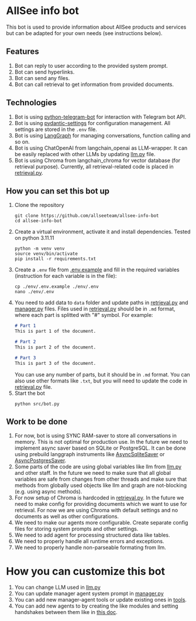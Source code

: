 # AllSee info bot

This bot is used to provide information about AllSee products and services but can be adapted for your own needs (see instructions below).

## Features
1. Bot can reply to user according to the provided system prompt.
2. Bot can send hyperlinks.
3. Bot can send any files.
4. Bot can call retrieval to get information from provided documents.

## Technologies
1. Bot is using [python-telegram-bot](https://python-telegram-bot.org/) for interaction with Telegram bot API. 
2. Bot is using [pydantic-settings](https://docs.pydantic.dev/latest/concepts/pydantic_settings/) for configuration management. All settings are stored in the `.env` file.
3. Bot is using [LangGraph](https://langchain-ai.github.io/langgraph/) for managing conversations, function calling and so on.
4. Bot is using ChatOpenAI from langchain_openai as LLM-wrapper. It can be easily replaced with other LLMs by updating [llm.py](src/agentic/llm.py) file.
5. Bot is using Chroma from langchain_chroma for vector database (for retrieval purpose). Currently, all retrieval-related code is placed in [retrieval.py](src/agentic/agents/manager/tools/retrieval.py).

## How you can set this bot up
1. Clone the repository
    ```shell
    git clone https://github.com/allseeteam/allsee-info-bot
    cd allsee-info-bot
    ```
2. Create a virtual environment, activate it and install dependencies. Tested on python 3.11.11
    ```shell
    python -m venv venv
    source venv/bin/activate
    pip install -r requirements.txt
    ```
3. Create a `.env` file from [.env.example](env/.env.example) and fill in the required variables (instruction for each variable is in the file):
    ```shell
    cp ./env/.env.example ./env/.env
    nano ./env/.env
    ```
4. You need to add data to `data` folder and update paths in [retrieval.py](src/agentic/agents/manager/tools/retrieval.py) and [manager.py](src/agentic/agents/manager/manager.py) files. Files used in [retrieval.py](src/agentic/agents/manager/tools/retrieval.py) should be in `.md` format, where each part is splitted with "#" symbol. For example:
    ```markdown
    # Part 1
    This is part 1 of the document.
    
    # Part 2
    This is part 2 of the document.
    
    # Part 3
    This is part 3 of the document.
    ```
    You can use any number of parts, but it should be in `.md` format. You can also use other formats like `.txt`, but you will need to update the code in [retrieval.py](src/agentic/agents/manager/tools/retrieval.py) file.
5. Start the bot
    ```shell
    python src/bot.py
    ```
## Work to be done
1. For now, bot is using SYNC RAM-saver to store all conversations in memory. This is not optimal for production use. In the future we need to implement async saver based on SQLite or PostgreSQL. It can be done using prebuild langgraph instruments like [AsyncSqliteSaver](https://langchain-ai.github.io/langgraph/reference/checkpoints/#langgraph.checkpoint.sqlite.aio.AsyncSqliteSaver) or [AsyncPostgresSaver](https://langchain-ai.github.io/langgraph/reference/checkpoints/#langgraph.checkpoint.postgres.aio.AsyncPostgresSaver).
2. Some parts of the code are using global variables like llm from [llm.py](src/agentic/llm.py) and other staff. In the future we need to make sure that all global variables are safe from changes from other threads and make sure that methods from globally used objects like llm and graph are not-blocking (e.g. using async methods).
3. For now setup of Chroma is hardcoded in [retrieval.py](src/agentic/agents/manager/tools/retrieval.py). In the future we need to make config for providing documents which we want to use for retrieval. For now we are using Chroma with default settings and no documents as well as other configurations.
4. We need to make our agents more configurable. Create separate config files for storing system prompts and other settings.
5. We need to add agent for processing structured data like tables.
6. We need to properly handle all runtime errors and exceptions.
7. We need to properly handle non-parseable formating from llm.

# How you can customize this bot
1. You can change LLM used in [llm.py](src/agentic/llm.py)
2. You can update manager agent system prompt in [manager.py](src/agentic/agents/manager/manager.py)
3. You can add new manager-agent tools or update existing ones in [tools](src/agentic/agents/manager/tools). 
4. You can add new agents to by creating the like modules and setting handshakes between them like in [this doc](https://langchain-ai.github.io/langgraph/how-tos/agent-handoffs/).